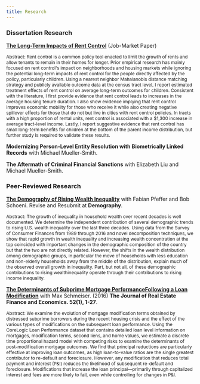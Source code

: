 ```yaml
---
title: Research
---
```


### Dissertation Research

[**The Long-Term Impacts of Rent Control**](gross_matthew_JMP.pdf) (Job-Market Paper)  

<span style="font-size: 12px"> Abstract: Rent control is a common policy tool enacted to limit the growth of rents and allow tenants to remain in their homes for longer. Prior     empirical research has mainly focused on rent control's impact on neighborhoods and housing markets while ignoring the potential long-term impacts of rent control for the people   directly affected by the policy, particularly children. Using a nearest neighbor Mahalanobis distance matching strategy and publicly available outcome data at the census tract   level, I report estimated treatment effects of rent control on average long-term outcomes for children. Consistent with the literature, I first provide evidence that rent control leads to increases in the average housing tenure duration. I also show evidence implying that rent control improves economic mobility for those who receive it while also creating negative spillover effects for those that do not but live in cities with rent control policies. In tracts with a high proportion of rental units, rent control is associated with a $1,300 increase in average tract-level income. Lastly, I report suggestive evidence that rent control has small long-term benefits for children at the bottom of the parent income distribution, but further study is required to validate these results. </span>

**Modernizing Person-Level Entity Resolution with Biometrically Linked Records** with Michael Mueller-Smith.

**The Aftermath of Criminal Financial Sanctions** with Elizabeth Liu and Michael Mueller-Smith.

### Peer-Reviewed Research

[**The Demography of Rising Wealth Inequality**](http://theinequalitylab.com/wp-content/uploads/PfefferGrossSchoeni_DP-2019-1.pdf) with Fabian Pfeffer and Bob Schoeni. Revise and Resubmit at **Demography**.

<span style="font-size: 12px"> Abstract: The growth of inequality  in household wealth  over  recent  decades  is  well documented. We determine the independent contribution of several demographic trends  to rising U.S. wealth  inequality  over  the  last  three  decades.  Using  data from  the  Survey  of  Consumer  Finances  from  1989  through  2016  and  novel decomposition techniques,  we  show  that rapid  growth  in  wealth  inequality  and increasing wealth concentration at the top coincided with important changes in the  demographic  composition  of the  country but  that  the  two  are  not  directly related.  However,  the shifts  in  the  wealth  distribution  among demographic groups, in particular the move of households with less education and non-elderly households  away  from  the  middle  of  the  distribution, explain much  of  the observed overall growth  in  inequality. Part,  but  not  all,  of  these  demographic contributions  to  rising  wealthinequality  operate through  their  contributions to rising income inequality. </span>

[**The Determinants of Subprime Mortgage PerformanceFollowing a Loan Modification**](https://www.urban.org/sites/default/files/2015/08/10/schmeiser_and_gross_jrefe_2016.pdf) with Max Schmeiser. (2016)  **The Journal of Real Estate Finance and Economics. 52(1), 1-27**.

<span style="font-size: 12px"> Abstract: We examine the evolution of mortgage modification terms obtained by distressed subprime borrowers during the recent housing crisis and the effect of the various types of modifications on the subsequent loan performance. Using the CoreLogic Loan Performance dataset that contains detailed loan level information on mortgages, modification terms, second liens, and home values, we estimate a discrete time proportional hazard model with competing risks to examine the determinants of post-modification mortgage outcomes. We find that principal reductions are particularly effective at improving loan outcomes, as high loan-to-value ratios are the single greatest contributor to re-default and foreclosure. However, any modification that reduces total payment and interest (P&I) reduces the likelihood of subsequent re-default and foreclosure. Modifications that increase the loan principal—primarily through capitalized interest and fees are more likely to fail, even while controlling for changes in P&I. </span>


